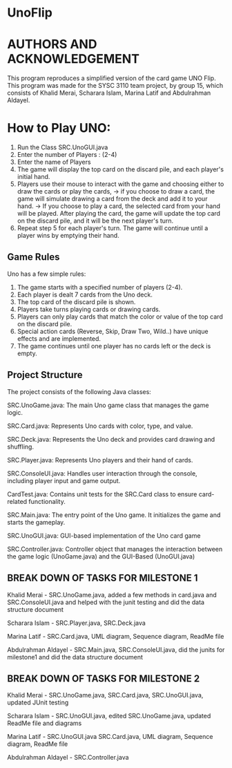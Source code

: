 # UnoFlip
# AUTHORS AND ACKNOWLEDGEMENT

This program reproduces a simplified version of the card game UNO Flip. This program was made for the SYSC 3110 team project, by group 15, which consists of Khalid Merai, Scharara Islam, Marina Latif and Abdulrahman Aldayel.

# How to Play UNO:
1. Run the Class SRC.UnoGUI.java
2. Enter the number of Players : (2-4)
3. Enter the name of Players
4. The game will display the top card on the discard pile, and each player's initial hand.
5. Players use their mouse to interact with the game and choosing either to draw the cards or play the cards,
   -> if you choose to draw a card, the game will simulate drawing a card from the deck and add it to your hand.
   -> If you choose to play a card, the selected card from your hand will be played. After playing the card, the game will update the top 
      card on the discard pile, and it will be the next player's turn.
6. Repeat step 5 for each player's turn. The game will continue until a player wins by emptying their hand.


Game Rules
---------------------------------------

Uno has a few simple rules:
1. The game starts with a specified number of players (2-4).
2. Each player is dealt 7 cards from the Uno deck.
3. The top card of the discard pile is shown.
4. Players take turns playing cards or drawing cards.
5. Players can only play cards that match the color or value of the top card on the discard pile.
6. Special action cards (Reverse, Skip, Draw Two, Wild..) have unique effects and are implemented.
7. The game continues until one player has no cards left or the deck is empty.


Project Structure
---------------------------------------

The project consists of the following Java classes:

SRC.UnoGame.java: The main Uno game class that manages the game logic.

SRC.Card.java: Represents Uno cards with color, type, and value.

SRC.Deck.java: Represents the Uno deck and provides card drawing and shuffling.

SRC.Player.java: Represents Uno players and their hand of cards.

SRC.ConsoleUI.java: Handles user interaction through the console, including player input and game output.

CardTest.java: Contains unit tests for the SRC.Card class to ensure card-related functionality.

SRC.Main.java: The entry point of the Uno game. It initializes the game and starts the gameplay.

SRC.UnoGUI.java: GUI-based implementation of the Uno card game

SRC.Controller.java: Controller object that manages the interaction between the game logic (UnoGame.java) and the GUI-Based (UnoGUI.java)

BREAK DOWN OF TASKS FOR MILESTONE 1
---------------------------------------

Khalid Merai - SRC.UnoGame.java, added a few methods in card.java and SRC.ConsoleUI.java and helped with the junit testing and did the data structure document

Scharara Islam - SRC.Player.java, SRC.Deck.java

Marina Latif - SRC.Card.java, UML diagram, Sequence diagram, ReadMe file 

Abdulrahman Aldayel - SRC.Main.java, SRC.ConsoleUI.java, did the junits for milestone1 and did the data structure document

BREAK DOWN OF TASKS FOR MILESTONE 2
---------------------------------------

Khalid Merai - SRC.UnoGame.java, SRC.Card.java, SRC.UnoGUI.java, updated JUnit testing

Scharara Islam - SRC.UnoGUI.java, edited SRC.UnoGame.java, updated ReadMe file and diagrams

Marina Latif - SRC.UnoGUI.java SRC.Card.java, UML diagram, Sequence diagram, ReadMe file 

Abdulrahman Aldayel - SRC.Controller.java




